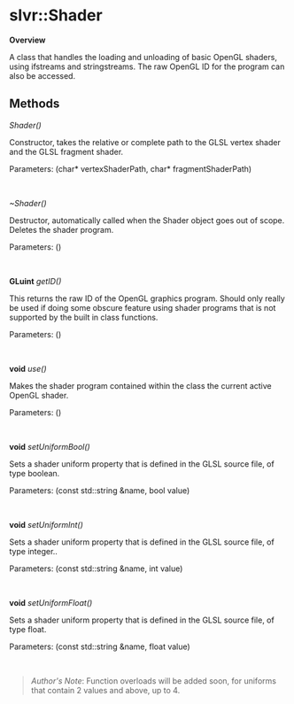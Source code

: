 # slvr::Shader
**Overview**

A class that handles the loading and unloading of basic OpenGL shaders, using ifstreams and stringstreams. The raw OpenGL ID for the program can also be accessed.

## Methods
*Shader()*

Constructor, takes the relative or complete path to the GLSL vertex shader and the GLSL fragment shader.

Parameters: (char\* vertexShaderPath, char\* fragmentShaderPath)

&nbsp;

*~Shader()*

Destructor, automatically called when the Shader object goes out of scope. Deletes the shader program.

Parameters: ()

&nbsp;

**GLuint** *getID()*

This returns the raw ID of the OpenGL graphics program. Should only really be used if doing some obscure feature using shader programs that is not supported by the built in class functions.

Parameters: ()

&nbsp;

**void** *use()*

Makes the shader program contained within the class the current active OpenGL shader.

Parameters: ()

&nbsp;

**void** *setUniformBool()*

Sets a shader uniform property that is defined in the GLSL source file, of type boolean.

Parameters: (const std::string &name, bool value)

&nbsp;

**void** *setUniformInt()*

Sets a shader uniform property that is defined in the GLSL source file, of type integer..

Parameters: (const std::string &name, int value)

&nbsp;

**void** *setUniformFloat()*

Sets a shader uniform property that is defined in the GLSL source file, of type float.

Parameters: (const std::string &name, float value)

&nbsp;

> *Author's Note*: Function overloads will be added soon, for uniforms that contain 2 values and above, up to 4.
